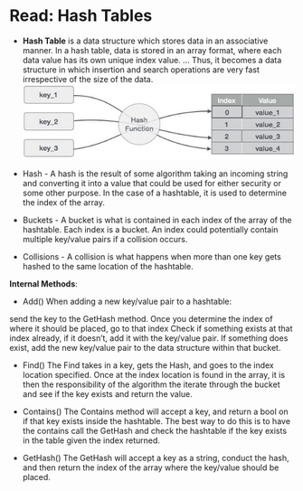 # Read: Hash Tables

* **Hash Table** is a data structure which stores data in an associative manner. In a hash table, data is stored in an array format, where each data value has its own unique index value. ... Thus, it becomes a data structure in which insertion and search operations are very fast irrespective of the size of the data.
![img](imgs/hash_function.jpg)

* Hash - A hash is the result of some algorithm taking an incoming string and converting it into a value that could be used for either security or some other purpose. In the case of a hashtable, it is used to determine the index of the array.
* Buckets - A bucket is what is contained in each index of the array of the hashtable. Each index is a bucket. An index could potentially contain multiple key/value pairs if a collision occurs.
* Collisions - A collision is what happens when more than one key gets hashed to the same location of the hashtable.

**Internal Methods**:

* Add()
When adding a new key/value pair to a hashtable:

send the key to the GetHash method.
Once you determine the index of where it should be placed, go to that index
Check if something exists at that index already, if it doesn’t, add it with the key/value pair.
If something does exist, add the new key/value pair to the data structure within that bucket.

* Find()
The Find takes in a key, gets the Hash, and goes to the index location specified. Once at the index location is found in the array, it is then the responsibility of the algorithm the iterate through the bucket and see if the key exists and return the value.

* Contains()
The Contains method will accept a key, and return a bool on if that key exists inside the hashtable. The best way to do this is to have the contains call the GetHash and check the hashtable if the key exists in the table given the index returned.

* GetHash()
The GetHash will accept a key as a string, conduct the hash, and then return the index of the array where the key/value should be placed.
